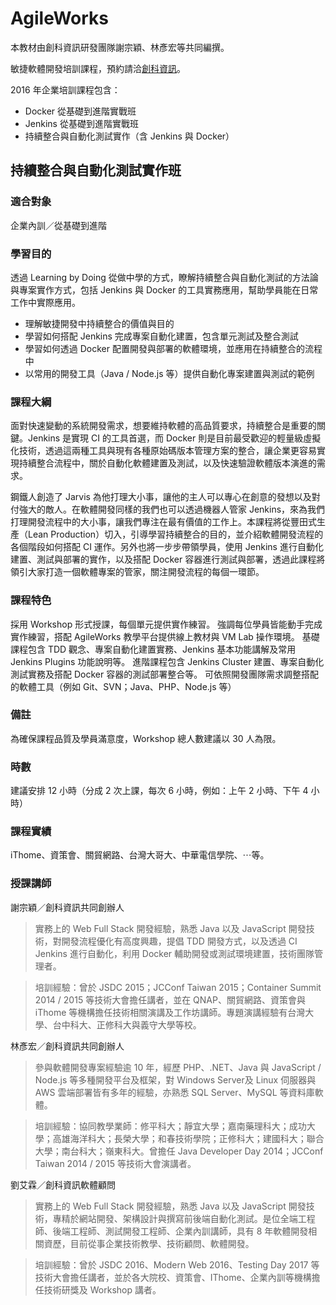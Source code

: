 # AgileWorks

本教材由創科資訊研發團隊謝宗穎、林彥宏等共同編撰。

敏捷軟體開發培訓課程，預約請洽[創科資訊](http://trunk-studio.com/)。

2016 年企業培訓課程包含：

* Docker 從基礎到進階實戰班
* Jenkins 從基礎到進階實戰班
* 持續整合與自動化測試實作（含 Jenkins 與 Docker）

## 持續整合與自動化測試實作班

### 適合對象

企業內訓／從基礎到進階

### 學習目的

透過 Learning by Doing 從做中學的方式，瞭解持續整合與自動化測試的方法論與專案實作方式，包括 Jenkins 與 Docker 的工具實務應用，幫助學員能在日常工作中實際應用。

* 理解敏捷開發中持續整合的價值與目的
* 學習如何搭配 Jenkins 完成專案自動化建置，包含單元測試及整合測試
* 學習如何透過 Docker 配置開發與部署的軟體環境，並應用在持續整合的流程中
* 以常用的開發工具（Java / Node.js 等）提供自動化專案建置與測試的範例

### 課程大綱

面對快速變動的系統開發需求，想要維持軟體的高品質要求，持續整合是重要的關鍵。Jenkins 是實現 CI 的工具首選，而 Docker 則是目前最受歡迎的輕量級虛擬化技術，透過這兩種工具與現有各種原始碼版本管理方案的整合，讓企業更容易實現持續整合流程中，關於自動化軟體建置及測試，以及快速驗證軟體版本演進的需求。

鋼鐵人創造了 Jarvis 為他打理大小事，讓他的主人可以專心在創意的發想以及對付強大的敵人。在軟體開發同樣的我們也可以透過機器人管家 Jenkins，來為我們打理開發流程中的大小事，讓我們專注在最有價值的工作上。本課程將從豐田式生產（Lean Production）切入，引導學習持續整合的目的，並介紹軟體開發流程的各個階段如何搭配 CI 運作。另外也將一步步帶領學員，使用 Jenkins 進行自動化建置、測試與部署的實作，以及搭配 Docker 容器進行測試與部署，透過此課程將領引大家打造一個軟體專案的管家，關注開發流程的每個一環節。

### 課程特色

採用 Workshop 形式授課，每個單元提供實作練習。
強調每位學員皆能動手完成實作練習，搭配 AgileWorks 教學平台提供線上教材與 VM Lab 操作環境。
基礎課程包含 TDD 觀念、專案自動化建置實務、Jenkins 基本功能講解及常用 Jenkins Plugins 功能說明等。
進階課程包含 Jenkins Cluster 建置、專案自動化測試實務及搭配 Docker 容器的測試部署整合等。
可依照開發團隊需求調整搭配的軟體工具（例如 Git、SVN；Java、PHP、Node.js 等）

### 備註

為確保課程品質及學員滿意度，Workshop 總人數建議以 30 人為限。

### 時數

建議安排 12 小時（分成 2 次上課，每次 6 小時，例如：上午 2 小時、下午 4 小時）

### 課程實績

iThome、資策會、關貿網路、台灣大哥大、中華電信學院、⋯等。

### 授課講師

謝宗穎／創科資訊共同創辦人

> 實務上的 Web Full Stack 開發經驗，熟悉 Java 以及 JavaScript 開發技術，對開發流程優化有高度興趣，提倡 TDD 開發方式，以及透過 CI Jenkins 進行自動化，利用 Docker 輔助開發或測試環境建置，技術團隊管理者。

> 培訓經驗：曾於 JSDC 2015；JCConf Taiwan 2015；Container Summit 2014 / 2015 等技術大會擔任講者，並在 QNAP、關貿網路、資策會與 iThome 等機構擔任技術相關演講及工作坊講師。專題演講經驗有台灣大學、台中科大、正修科大與義守大學等校。

林彥宏／創科資訊共同創辦人

> 參與軟體開發專案經驗逾 10 年，經歷 PHP、.NET、Java 與 JavaScript / Node.js 等多種開發平台及框架，對 Windows Server及 Linux 伺服器與 AWS 雲端部署皆有多年的經驗，亦熟悉 SQL Server、MySQL 等資料庫軟體。

> 培訓經驗：協同教學業師：修平科大；靜宜大學；嘉南藥理科大；成功大學；高雄海洋科大；長榮大學；和春技術學院；正修科大；建國科大；聯合大學；南台科大；嶺東科大。曾擔任 Java Developer Day 2014；JCConf Taiwan 2014 / 2015 等技術大會演講者。

劉艾霖／創科資訊軟體顧問

> 實務上的 Web Full Stack 開發經驗，熟悉 Java 以及 JavaScript 開發技術，專精於網站開發、架構設計與撰寫前後端自動化測試。是位全端工程師、後端工程師、測試開發工程師、企業內訓講師，具有 8 年軟體開發相關資歷，目前從事企業技術教學、技術顧問、軟體開發。

> 培訓經驗：曾於 JSDC 2016、Modern Web 2016、Testing Day 2017 等技術大會擔任講者，並於各大院校、資策會、IThome、企業內訓等機構擔任技術研獎及 Workshop 講者。